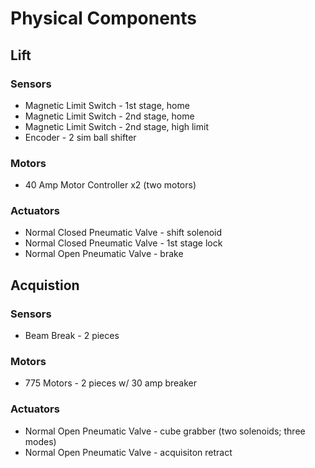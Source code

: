 # Physical Components 
## Lift
### Sensors
* Magnetic Limit Switch - 1st stage, home
* Magnetic Limit Switch - 2nd stage, home
* Magnetic Limit Switch - 2nd stage, high limit
* Encoder - 2 sim ball shifter
### Motors
* 40 Amp Motor Controller x2 (two motors)
### Actuators 
* Normal Closed Pneumatic Valve - shift solenoid
* Normal Closed Pneumatic Valve - 1st stage lock
* Normal Open Pneumatic Valve - brake 
## Acquistion 
### Sensors 
* Beam Break - 2 pieces 
### Motors 
* 775 Motors - 2 pieces w/ 30 amp breaker
### Actuators 
* Normal Open Pneumatic Valve - cube grabber (two solenoids; three modes) 
* Normal Open Pneumatic Valve - acquisiton retract
